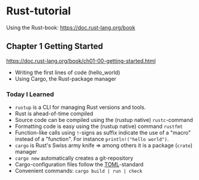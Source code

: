 # Rust-tutorial
Using the Rust-book: https://doc.rust-lang.org/book

## Chapter 1 Getting Started
https://doc.rust-lang.org/book/ch01-00-getting-started.html

- Writing the first lines of code (hello_world)
- Using Cargo, the Rust-package manager

### Today I Learned
- `rustup` is a CLI for managing Rust versions and tools.
- Rust is ahead-of-time compiled
- Source code can be compiled using the (rustup native) `rustc`-command
- Formatting code is easy using the (rustup native) command `rustfmt`
- Function-like calls using `!`-signs as suffix indicate the use of a "macro" instead of a "function". For instance `println!("hello world")`.
- `cargo` is Rust's Swiss army knife => among others it is a package (`crate`) manager
- `cargo new` automatically creates a git-repository
- Cargo-configuration files follow the [TOML](https://toml.io/en/)-standard
- Convenient commands: `cargo build | run | check`